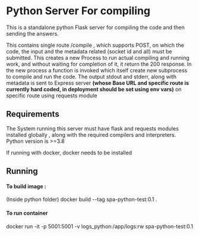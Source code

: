 # Python Server For compiling

This is a standalone python Flask server for compiling the code and then sending the answers.  

This contains single route /compile , which supports POST, on which the code, the input and the metadata related (socket id and all) must be submitted. This creates a new Process to run actual compiling and running work, and without waiting for completion of it, it return the 200 response. 
In the new process a function is invoked which itself create new subprocess to compile and run the code. The output stdout and stderr, along with metadata is sent to Express server **(whose Base URL and specific route is currently hard coded, in deployment should be set using env vars)** on specific route using requests module

## Requirements
The System running this server must have flask and requests modules installed globally , along with the required compilers and interpreters.
Python version is >=3.8

If running with docker, docker needs to be installed

## Running
#### To build image :
(Inside python folder)
docker build --tag spa-python-test:0.1 .

#### To run container
 docker run -it -p 5001:5001 -v logs_python:/app/logs:rw spa-python-test:0.1
